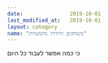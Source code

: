 ```yaml
---
date:               2019-10-01
last_modified_at:   2019-10-01
layout: category
name: "משחקים וחידות מתמטיות"
---
```

כי כמה אפשר לעבוד כל היום